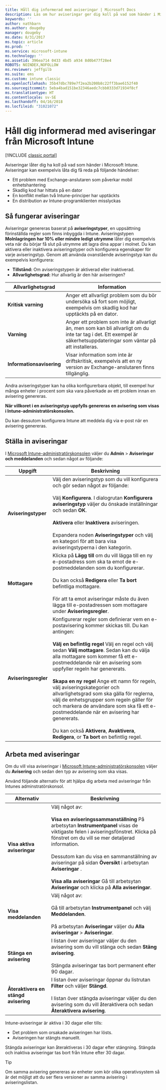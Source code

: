 ```yaml
---
title: Håll dig informerad med aviseringar | Microsoft Docs
description: Läs om hur aviseringar ger dig koll på vad som händer i Microsoft Intune.
keywords: ''
author: nathbarn
ms.author: dougeby
manager: dougeby
ms.date: 8/31/2017
ms.topic: article
ms.prod: ''
ms.service: microsoft-intune
ms.technology: ''
ms.assetid: 396ea714 0433 4bd5 a934 8d0b477f28e4
ROBOTS: NOINDEX,NOFOLLOW
ms.reviewer: jeffgilb
ms.suite: ems
ms.custom: intune classic
ms.openlocfilehash: 35b47dbc789e7f2ea2b200b8c22ff3bae6152f40
ms.sourcegitcommit: 5eba4bad151be32346aedc7cbb0333d71934f8cf
ms.translationtype: HT
ms.contentlocale: sv-SE
ms.lasthandoff: 04/16/2018
ms.locfileid: "31021072"
---
```

#  <a name="use-alerts-to-get-notified-by-microsoft-intune"></a>Håll dig informerad med aviseringar från Microsoft Intune

[!INCLUDE [classic portal](../includes/classic-portal.md)]

Aviseringar låter dig ha koll på vad som händer i Microsoft Intune. Aviseringar kan exempelvis låta dig få reda på följande händelser:
- Ett problem med Exchange-anslutaren som påverkar mobil enhetshantering
- Skadlig kod har hittats på en dator
- En konflikt mellan två Intune-principer har upptäckts
- En distribution av Intune-programklienten misslyckas

## <a name="how-alerts-work"></a>Så fungerar aviseringar

Aviseringar genereras baserat på **aviseringstyper**, en uppsättning förinställda regler som finns inbyggda i Intune. Aviseringstypen **Molnlagringen har 10% eller mindre ledigt utrymme** låter dig exempelvis veta när du börjar få slut på utrymme att lagra dina appar i molnet. Du kan aktivera eller inaktivera aviseringstyper och konfigurera egenskaper för varje aviseringstyp. Genom att använda ovanstående aviseringstyp kan du exempelvis konfigurera:

- **Tillstånd:** Om aviseringstypen är aktiverad eller inaktiverad.
- **Allvarlighetsgrad:** Hur allvarlig är den här aviseringen?

|Allvarlighetsgrad|Information|
|--|---|
|**Kritisk varning**|Anger ett allvarligt problem som du bör undersöka så fort som möjligt, exempelvis om skadlig kod har upptäckts på en dator.|
|**Varning**|Anger ett problem som inte är allvarligt än, men som kan bli allvarligt om du inte tar tag i det. Ett exempel är säkerhetsuppdateringar som väntar på att installeras.|
|**Informationsavisering**|Visar information som inte är driftskritisk, exempelvis att en ny version av Exchange-anslutaren finns tillgänglig.|

Andra aviseringstyper kan ha olika konfigurerbara objekt, till exempel hur många enheter i procent som ska vara påverkade av ett problem innan en avisering genereras.

**När villkoret i en aviseringstyp uppfylls genereras en avisering som visas i Intune-administratörskonsolen.**

Du kan dessutom konfigurera Intune att meddela dig via e-post när en avisering genereras.

## <a name="set-up-alerts"></a>Ställa in aviseringar

I [Microsoft Intune-administratörskonsolen](https://manage.microsoft.com) väljer du **Admin** &gt; **Aviseringar och meddelanden** och sedan något av följande:

|Uppgift|Beskrivning|
|---|------|
|**Aviseringstyper**|Välj den aviseringstyp som du vill konfigurera och gör sedan något av följande:<br /><br />Välj **Konfigurera**. I dialogrutan **Konfigurera aviseringstyp** väljer du önskade inställningar och sedan **OK**.<br /><br />**Aktivera** eller **Inaktivera** aviseringen.<br /><br />Expandera noden **Aviseringstyper** och välj en kategori för att bara visa aviseringstyperna i den kategorin.|
|**Mottagare**|Klicka på **Lägg till** om du vill lägga till en ny e-postadress som ska ta emot de e-postmeddelanden som du konfigurerar.<br /><br />Du kan också **Redigera** eller **Ta bort** befintliga mottagare.<br /><br />För att ta emot aviseringar måste du även lägga till e-postadressen som mottagare under **Aviseringsregler**.|
|**Aviseringsregler**|Konfigurerar regler som definierar vem en e-postavisering kommer skickas till. Du kan antingen:<br /><br />**Välj en befintlig regel**   Välj en regel och välj sedan **Välj mottagare**. Sedan kan du välja alla mottagare som kommer få ett e-postmeddelande när en avisering som uppfyller regeln har genererats.<br /><br />**Skapa en ny regel**   Ange ett namn för regeln, välj aviseringskategorier och allvarlighetsgrad som ska gälla för reglerna, välj de enhetsgrupper som regeln gäller för och markera de användare som ska få ett e-postmeddelande när en avisering har genererats.<br /><br />Du kan också **Aktivera**, **Avaktivera**, **Redigera**, or **Ta bort** en befintlig regel.|

## <a name="working-with-alerts"></a>Arbeta med aviseringar

Om du vill visa aviseringar i [Microsoft Intune-administratörskonsolen](https://manage.microsoft.com) väljer du **Avisering** och sedan den typ av avisering som ska visas.

Använd följande alternativ för att hjälpa dig arbeta med aviseringar från Intunes adminstratörskonsol.

|Alternativ|Beskrivning|
|-----|----|
|**Visa aktiva aviseringar**|Välj något av:<br /><br />**Visa en aviseringssammanställning**   På arbetsytan **Instrumentpanel** visas de viktigaste felen i aviseringsfönstret. Klicka på fönstret om du vill se mer detaljerad information.<br /><br />Dessutom kan du visa en sammanställning av aviseringar på sidan **Översikt** i arbetsytan **Aviseringar** .<br /><br />**Visa alla aviseringar**   Gå till arbetsytan **Aviseringar** och klicka på **Alla aviseringar**.|
|**Visa meddelanden**|Välj något av:<br /><br />Gå till arbetsytan **Instrumentpanel** och välj **Meddelanden**.<br /><br />På arbetsytan **Aviseringar** väljer du **Alla aviseringar** &gt; **Aviseringar**.|
|**Stänga en avisering**|I listan över aviseringar väljer du den avisering som du vill stänga och sedan **Stäng avisering**.<br /><br />Stängda aviseringar tas bort permanent efter 90 dagar.|
|**Återaktivera en stängd avisering**|I listan över aviseringar öppnar du listrutan **Filter** och väljer **Stängd**.<br /><br />I listan över stängda aviseringar väljer du den avisering som du vill återaktivera och sedan **Återaktivera avisering**.|

Intune-aviseringar är aktiva i 30 dagar eller tills:

- Det problem som orsakade aviseringen har lösts.
- Aviseringen har stängts manuellt.

Stängda aviseringar kan återaktiveras i 30 dagar efter stängning. Stängda och inaktiva aviseringar tas bort från Intune efter 30 dagar.

> [!TIP]
> Om samma avisering genereras av enheter som kör olika operativsystem så är det möjligt att du ser flera versioner av samma avisering i aviseringslistan.
